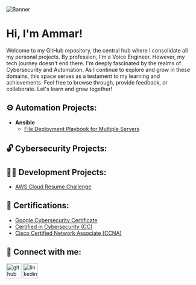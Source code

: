 ![Banner](https://github.com/saadeghi/saadeghi/blob/master/dino.gif)

<h1> Hi, I'm Ammar! </h1>

Welcome to my GitHub repository, the central hub where I consolidate all my personal projects. By profession, I'm a Voice Engineer. However, my tech journey doesn't end there. I'm deeply fascinated by the realms of Cybersecurity and Automation. As I continue to explore and grow in these domains, this space serves as a testament to my learning and achievements. Feel free to browse through, provide feedback, or collaborate. Let's learn and grow together!

<!--<h2>👨‍💻 Software Development Projects:</h2>

- <b>Data Structures and Algorithms Practice (AlgoExpert)</b>
  - [Praciting DS & Algos in Python](https://github.com/joshmadakor1/Algorithms-Practice)
- <b>Full Stack Web App (React, NodeJS, Azure, and Machine Learning Components)</b>
  - [Image Analysis Middleware](https://github.com/joshmadakor1/4chan-Image-Analysis-Middleware-C964) <b><i>(Potentially NSFW)</b></i>
- <b>PowerShell</b>
  - [Windows EventLog: Failed RDP Logins Source IP to full GeoData Conversion](https://github.com/joshmadakor1/Sentinel-Lab)
  - [JWipe (Disk Wiping Utility)](https://github.com/joshmadakor1/Jwipe.PowerShell)
  - [Active Directory Bulk User Creation](https://github.com/joshmadakor1/AD_PS)
  - [FIM (File Integrity Monitor)](https://github.com/joshmadakor1/PowerShell-Integrity-FIM)
- <b>C# (.NET Desktop Applications)</b>
  - [Ransomware Proof of Concept (Encrypter)](https://github.com/joshmadakor1/EncrypterPOC)
  - [Ransomware Proof of Concept (Decrypter)](https://github.com/joshmadakor1/DecrypterPOC)
  - [Keylogger with Email Capability](https://github.com/joshmadakor1/Key-Logger-With-Email)
- <b>Python</b>
  - [Package Delivery Application (Datastructures and Algorithms Demo)](https://github.com/joshmadakor1/Package-Delivery-Pathfinding-Algorithm)
-->
<h2>⚙️ Automation Projects:</h2>

- <b>Ansible</b>
  - [File Deployment Playbook for Multiple Servers](https://github.com/NotMhoo/AnsiblePlaybooks)

<h2>🔓 Cybersecurity Projects:</h2>

<h2>👨‍💻 Development Projects:</h2>

  - [AWS Cloud Resume Challenge](https://github.com/NotMhoo/aws-cloud-resume-challenge)

<h2>📄 Certifications:</h2>

  - [Google Cybersecurity Certificate](https://www.coursera.org/professional-certificates/google-cybersecurity)
  - [Certified in Cybersecurity (CC)](https://www.isc2.org/certifications/cc)
  - [Cisco Certified Network Associate (CCNA)](https://www.cisco.com/c/en/us/training-events/training-certifications/certifications/associate/ccna.html)

<h2> 🤳 Connect with me:</h2>

[<img src='https://cdn.jsdelivr.net/npm/simple-icons@3.0.1/icons/github.svg' alt='github' height='40'>](https://github.com/NotMhoo)  [<img src='https://cdn.jsdelivr.net/npm/simple-icons@3.0.1/icons/linkedin.svg' alt='linkedin' height='40'>](https://www.linkedin.com/in/asyafiqsharifuddin/)

<!--
**joshmadakor1/joshmadakor1** is a ✨ _special_ ✨ repository because its `README.md` (this file) appears on your GitHub profile.

Here are some ideas to get you started:

- 🔭 I’m currently working on ...
- 🌱 I’m currently learning ...
- 👯 I’m looking to collaborate on ...
- 🤔 I’m looking for help with ...
- 💬 Ask me about ...
- 📫 How to reach me: ...
- 😄 Pronouns: ...
- ⚡ Fun fact: ...
-->

